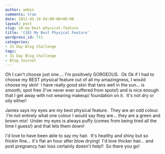 ```yaml
---
author: admin
comments: true
date: 2012-05-10 04:00:00+00:00
layout: post
slug: 10-my-best-physical-feature
title: '{10} My Best Physical Feature'
wordpress_id: 711
categories:
- 31 Day Blog Challenge
tags:
- 31 Day Blog Challenge
- Blog Journal
---
```


Oh I can't choose just one.... I'm positively GORGEOUS.  Ok Ok if I had to choose my BEST physical feature out of all my amazingness, I would choose my skin!  I have really good skin that tans well in the sun... is smooth, spot free (I've never ever suffered from spots!) and is nice enough that I get away with not wearing makeup/ foundation on it.  It's not dry or oily either!







James says my eyes are my best physical feature.  They are an odd colour.  I'm not entirely what one colour I would say they are... they are a green and brown mix!  Under my eyes is always puffy (comes from being tired all the time I guess!) and that lets them down!







I'd love to have been able to say my hair.  It's healthy and shiny but so frickin fine... it's flat an hour after blow drying!  I'd love thicker hair... and post pregnancy hair loss certainly doesn't help!!  So there you go!
